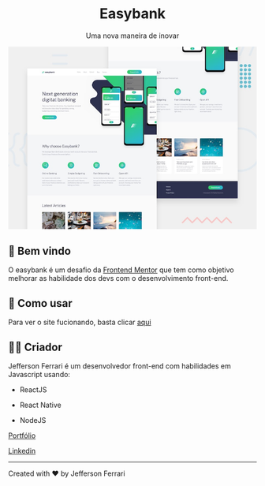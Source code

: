 <div align="center">
    <h1>Easybank</h1>
    <p>Uma nova maneira de inovar</p>
    <img src="./design/desktop-preview.jpg">
</div>

## :dart: Bem vindo

O easybank é um desafio da [Frontend Mentor](frontendmentor.io) que tem como objetivo melhorar as habilidade dos devs com o desenvolvimento front-end.



## :rocket: Como usar

Para ver o site fucionando, basta clicar [aqui](https://easybank-omega.vercel.app/)

## :technologist: Criador

Jefferson Ferrari é um desenvolvedor front-end com habilidades em Javascript usando:

- ReactJS

- React Native

- NodeJS

[Portfólio](https://jefferson-calmon.github.io)

[Linkedin](https://www.linkedin.com/in/jefferson-f-b24248191/)

---
Created with :heart: by Jefferson Ferrari